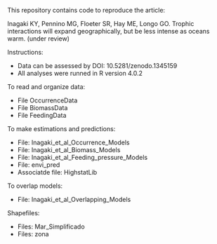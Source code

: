 This repository contains code to reproduce the article:

Inagaki KY, Pennino MG, Floeter SR, Hay ME, Longo GO. Trophic interactions will expand geographically, but be less intense as oceans warm. (under review)

Instructions:
- Data can be assessed by DOI: 10.5281/zenodo.1345159
- All analyses were runned in R version 4.0.2

To read and organize data:
- File OccurrenceData
- File BiomassData
- File FeedingData

To make estimations and predictions:
- File: Inagaki_et_al_Occurrence_Models
- File: Inagaki_et_al_Biomass_Models
- File: Inagaki_et_al_Feeding_pressure_Models
- File: envi_pred
- Associatde file: HighstatLib

To overlap models:
- File: Inagaki_et_al_Overlapping_Models

Shapefiles:
- Files: Mar_Simplificado
- Files: zona
